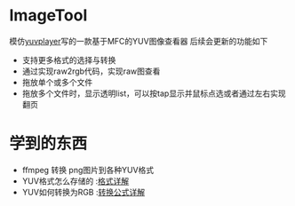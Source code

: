 # ImageTool

模仿[yuvplayer](https://github.com/Tee0125/yuvplayer)写的一款基于MFC的YUV图像查看器
后续会更新的功能如下

- 支持更多格式的选择与转换
- 通过实现raw2rgb代码，实现raw图查看
- 拖放单个或多个文件
- 拖放多个文件时，显示透明list，可以按tap显示并鼠标点选或者通过左右实现翻页


# 学到的东西
- ffmpeg 转换 png图片到各种YUV格式
- YUV格式怎么存储的 :[格式详解](https://www.jianshu.com/p/358bf8b7eacc)
- YUV如何转换为RGB :[转换公式详解](https://www.jianshu.com/p/259ae6f1e5e0)
